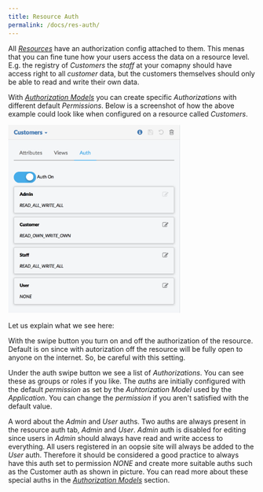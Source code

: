 ```yaml
---
title: Resource Auth
permalink: /docs/res-auth/
---
```


All *[Resources](/docs/resources)* have an authorization config attached to them. This menas that you can fine tune how your users access the data on a resource level. E.g. the registry of *Customers* the *staff* at your comapny should have access right to all  *customer* data, but the customers themselves should only be able to read and write their own data.

With *[Authorization Models](/docs/what-is-auth)* you can create specific *Authorizations* with different default *Permissions*. Below is a screenshot of how the above example could look like when configured on a resource called *Customers*.

<img src="/img/res-auth-tab.png" width="350">

Let us explain what we see here:

With the swipe button you turn on and off the authorization of the resource. Default is on since with autorization off the resource will be fully open to anyone on the internet. So, be careful with this setting.

Under the auth swipe button we see a list of *Authorizations*. You can see these as groups or roles if you like. The *auths* are initially configured with the default *permission* as set by the *Auhtorization Model* used by the *Application*. You can change the *permission* if you aren't satisfied with the default value.

A word about the *Admin* and *User* auths. Two auths are always present in the resource auth tab, *Admin* and *User*. *Admin* auth is disabled for editing since users in *Admin* should always have read and write access to everything. All users registered in an oopsie site will always be added to the *User* auth. Therefore it should be considered a good practice to always have this auth set to permission *NONE* and create more suitable auths such as the Customer auth as shown in picture. You can read more about these special auths in the *[Authorization Models](/docs/what-is-auth)* section.